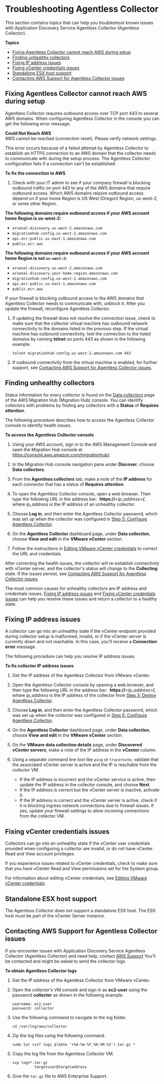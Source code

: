# Troubleshooting Agentless Collector<a name="agentless-collector-troubleshooting"></a>

This section contains topics that can help you troubleshoot known issues with Application Discovery Service Agentless Collector \(Agentless Collector\)\.

**Topics**
+ [Fixing Agentless Collector cannot reach AWS during setup](#agentless-collector-fix-connector-cannot-reach-aws)
+ [Finding unhealthy collectors](#agentless-collector-fixing-unhealthy-connectors)
+ [Fixing IP address issues](#agentless-collector-vcenter-ip-issues)
+ [Fixing vCenter credentials issues](#agentless-collector-vcenter-credentials-issues)
+ [Standalone ESX host support](#agentless-collector-standalone-esx-host)
+ [Contacting AWS Support for Agentless Collector issues](#agentless-collector-support)

## Fixing Agentless Collector cannot reach AWS during setup<a name="agentless-collector-fix-connector-cannot-reach-aws"></a>

Agentless Collector requires outbound access over TCP port 443 to several AWS domains\. When configuring Agentless Collector in the console you can get the following error message\.

**Could Not Reach AWS**  
AWS cannot be reached \(connection reset\)\. Please verify network settings\.

This error occurs because of a failed attempt by Agentless Collector to establish an HTTPS connection to an AWS domain that the collector needs to communicate with during the setup process\. The Agentless Collector configuration fails if a connection can't be established\. 

**To fix the connection to AWS**

1. Check with your IT admin to see if your company firewall is blocking outbound traffic on port 443 to any of the AWS domains that require outbound access\. Which AWS domains require outbound access depend on if your home Region is US West \(Oregon\) Region, us\-west\-2, or some other Region\.

**The following domains require outbound access if your AWS account home Region is us\-west\-2:**
   + `arsenal-discovery.us-west-2.amazonaws.com`
   + `migrationhub-config.us-west-2.amazonaws.com`
   + `api.ecr-public.us-east-1.amazonaws.com`
   + `public.ecr.aws`

**The following domains require outbound access if your AWS account home Region is not `us-west-2`:**
   + `arsenal-discovery.us-west-2.amazonaws.com`
   + `arsenal-discovery.your-home-region.amazonaws.com`
   + `migrationhub-config.us-west-2.amazonaws.com`
   + `api.ecr-public.us-east-1.amazonaws.com`
   + `public.ecr.aws`

   If your firewall is blocking outbound access to the AWS domains that Agentless Collector needs to communicate with, unblock it\. After you update the firewall, reconfigure Agentless Collector\.

1. If updating the firewall does not resolve the connection issue, check to make sure that the collector virtual machine has outbound network connectivity to the domains listed in the previous step\. If the virtual machine has outbound connectivity, test the connection to the listed domains by running **telnet** on ports 443 as shown in the following example\.

   ```
   telnet migrationhub-config.us-west-2.amazonaws.com 443
   ```

1. If outbound connectivity from the virtual machine is enabled, for further support, see [Contacting AWS Support for Agentless Collector issues](#agentless-collector-support)\.

## Finding unhealthy collectors<a name="agentless-collector-fixing-unhealthy-connectors"></a>

Status information for every collector is found on the [Data collectors](https://console.aws.amazon.com/migrationhub/discover/datacollectors?type=connector) page of the AWS Migration Hub \(Migration Hub\) console\. You can identify collectors with problems by finding any collectors with a **Status** of **Requires attention**\. 

The following procedure describes how to access the Agentless Collector console to identify health issues\.

**To access the Agentless Collector console**

1. Using your AWS account, sign in to the AWS Management Console and open the Migration Hub console at [https://console\.aws\.amazon\.com/migrationhub/](https://console.aws.amazon.com/migrationhub/)\.

1. In the Migration Hub console navigation pane under **Discover**, choose **Data collectors**\.

1. From the **Agentless collectors** tab, make a note of the **IP address** for each connector that has a status of **Requires attention**\.

1. To open the Agentless Collector console, open a web browser\. Then type the following URL in the address bar:  **https://***<ip\_address>***/**, where *ip\_address* is the IP address of an unhealthy collector\.

1. Choose **Log in**, and then enter the Agentless Collector password, which was set up when the collector was configured in [Step 5: Configure Agentless Collector](agentless-collector-gs-configure.md)\.

1. On the **Agentless Collector** dashboard page, under **Data collection**, choose **View and edit** in the **VMware vCenter** section\.

1. Follow the instructions in [Editing VMware vCenter credentials](agentless-collector-vcenter-edit.md) to correct the URL and credentials\.

After correcting the health issues, the collector will re\-establish connectivity with vCenter server, and the collector's status will change to the **Collecting** state\. If the issues persist, see [Contacting AWS Support for Agentless Collector issues](#agentless-collector-support)\.

The most common causes for unhealthy collectors are IP address and credentials issues\. [Fixing IP address issues](#agentless-collector-vcenter-ip-issues) and [Fixing vCenter credentials issues](#agentless-collector-vcenter-credentials-issues) can help you resolve these issues and return a collector to a healthy state\.

## Fixing IP address issues<a name="agentless-collector-vcenter-ip-issues"></a>

A collector can go into an unhealthy state if the vCenter endpoint provided during collector setup is malformed, invalid, or if the vCenter server is currently down and not reachable\. In this case, you'll receive a **Connection error** message \. 

The following procedure can help you resolve IP address issues\.

**To fix collector IP address issues**

1. Get the IP address of the Agentless Collector from VMware vCenter\.

1. Open the Agentless Collector console by opening a web browser, and then type the following URL in the address bar:  **https://***<ip\_address>***/**, where *ip\_address* is the IP address of the collector from [Step 3: Deploy Agentless Collector](agentless-collector-gs-deploy.md)\.

1. Choose **Log in**, and then enter the Agentless Collector password, which was set up when the collector was configured in [Step 5: Configure Agentless Collector](agentless-collector-gs-configure.md)\.

1. On the **Agentless Collector** dashboard page, under **Data collection**, choose **View and edit** in the **VMware vCenter** section\.

1. On the **VMware data collection details** page, under **Discovered vCenter servers**, make a note of the IP address in the **vCenter** column\.

1. Using a separate command line tool like `ping` or `traceroute`, validate that the associated vCenter server is active and the IP is reachable from the collector VM\.
   + If the IP address is incorrect and the vCenter service is active, then update the IP address in the collector console, and choose **Next**\.
   + If the IP address is correct but the vCenter server is inactive, activate it\.
   + If the IP address is correct and the vCenter server is active, check if it is blocking ingress network connections due to firewall issues\. If yes, update your firewall settings to allow incoming connections from the collector VM\.

## Fixing vCenter credentials issues<a name="agentless-collector-vcenter-credentials-issues"></a>

Collectors can go into an unhealthy state if the vCenter user credentials provided when configuring a collector are invalid, or do not have vCenter Read and View account privileges\.

If you experience issues related to vCenter credentials, check to make sure that you have vCenter Read and View permissions set for the System group\. 

For information about editing vCenter credentials, see [Editing VMware vCenter credentials](agentless-collector-vcenter-edit.md)\. 

## Standalone ESX host support<a name="agentless-collector-standalone-esx-host"></a>

The Agentless Collector does not support a standalone ESX host\. The ESX host must be part of the vCenter Server instance\.

## Contacting AWS Support for Agentless Collector issues<a name="agentless-collector-support"></a>

If you encounter issues with Application Discovery Service Agentless Collector \(Agentless Collector\) and need help, contact [AWS Support](http://aws.amazon.com/contact-us/) You'll be contacted and might be asked to send the collector logs\. 

**To obtain Agentless Collector logs**

1. Get the IP address of the Agentless Collector from VMware vCenter\.

1. Open the collector’s VM console and sign in as **ec2\-user** using the password **collector** as shown in the following example\.

   ```
   username: ec2-user
   password: collector
   ```

1. Use the following command to navigate to the log folder\. 

   ```
   cd /var/log/aws/collector
   ```

1. Zip the log files using the following command\.

   ```
   sudo tar cvzf logs_$(date '+%d-%m-%Y_%H.%M.%S').tar.gz *
   ```

1. Copy the log file from the Agentless Collector VM\.

   ```
   scp logs*.tar.gz 
             targetuser@targetaddress
   ```

1. Give the `tar.gz` file to AWS Enterprise Support\.